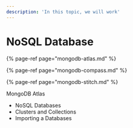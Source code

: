 ```yaml
---
description: 'In this topic, we will work'
---
```


# NoSQL Database



{% page-ref page="mongodb-atlas.md" %}

{% page-ref page="mongodb-compass.md" %}

{% page-ref page="mongodb-stitch.md" %}

MongoDB Atlas

* NoSQL Databases
* Clusters and Collections
* Importing a Databases



